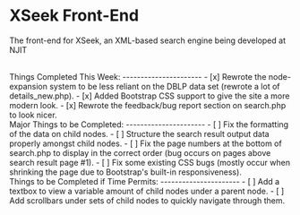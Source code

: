 XSeek Front-End
========================
The front-end for XSeek, an XML-based search engine being developed at NJIT

<br>
Things Completed This Week:
----------------------
- [x] Rewrote the node-expansion system to be less reliant on the DBLP data set (rewrote a lot of details_new.php).
- [x] Added Bootstrap CSS support to give the site a more modern look.
- [x] Rewrote the feedback/bug report section on search.php to look nicer.

<br>
Major Things to be Completed:
----------------------
- [ ] Fix the formatting of the data on child nodes.
- [ ] Structure the search result output data properly amongst child nodes.
- [ ] Fix the page numbers at the bottom of search.php to display in the correct order (bug occurs on pages above search result page #1).
- [ ] Fix some existing CSS bugs (mostly occur when shrinking the page due to Bootstrap's built-in responsiveness).

<br>
Things to be Completed if Time Permits:
----------------------
- [ ] Add a textbox to view a variable amount of child nodes under a parent node.
- [ ] Add scrollbars under sets of child nodes to quickly navigate through them.
